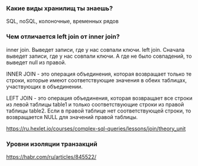 ### Какие виды хранилищ ты знаешь?

SQL, noSQL, колоночные, временных рядов

### Чем отличается left join от inner join?

inner join. Выведет записи, где у нас совпали ключи.
left join. Сначала выведет записи, где у нас совпали ключи. А где не было совпадений, то выведет null из правой.

INNER JOIN - это операция объединения, которая возвращает только те строки, которые имеют соответствующие значения в обеих таблицах, участвующих в объединении.

LEFT JOIN - это операция объединения, которая возвращает все строки из левой таблицы table1 и только соответствующие строки из правой таблицы table2. Если в правой таблице нет соответствующей строки, то возвращается NULL для значений правой таблицы.

https://ru.hexlet.io/courses/complex-sql-queries/lessons/join/theory_unit

### Уровни изоляции транзакций

https://habr.com/ru/articles/845522/